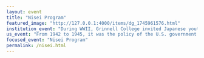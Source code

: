 ```yaml
---
layout: event
title: "Nisei Program"
featured_image: "http://127.0.0.1:4000/items/dg_1745961576.html"
institution_event: "During WWII, Grinnell College invited Japanese youth mainly from the west coast who was losing their educational opportunity due to the internment camp that they were targeted to be confined. Some Nisei (the second generation Japanese decendent) students like Shizu Yamamoto organized educational talks, lectures, and events."
us_event: "From 1942 to 1945, it was the policy of the U.S. government that people of Japanese descent, including U.S. citizens, would be incarcerated in isolated camps. Military zones were created in California, Washington and Oregon—states with a large population of Japanese Americans. Then Roosevelt’s executive order forcibly removed Americans of Japanese ancestry from their homes. (https://www.history.com/articles/japanese-american-relocation) This caused "
focused_event: "Nisei Program"
permalink: /nisei.html
---
```



